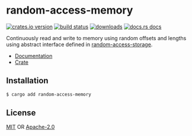 # random-access-memory
[![crates.io version][1]][2] [![build status][3]][4]
[![downloads][5]][6] [![docs.rs docs][7]][8]

Continuously read and write to memory using random offsets and lengths
using abstract interface defined in
[random-access-storage](https://github.com/datrs/random-access-storage).

- [Documentation][8]
- [Crate][2]

## Installation
```sh
$ cargo add random-access-memory
```

## License
[MIT](./LICENSE-MIT) OR [Apache-2.0](./LICENSE-APACHE)

[1]: https://img.shields.io/crates/v/random-access-memory.svg?style=flat-square
[2]: https://crates.io/crates/random-access-memory
[3]: https://github.com/datrs/random-access-memory/actions/workflows/ci.yml/badge.svg
[4]: https://github.com/datrs/random-access-memory/actions[
[5]: https://img.shields.io/crates/d/random-access-memory.svg?style=flat-square
[6]: https://crates.io/crates/random-access-memory
[7]: https://docs.rs/random-access-memory/badge.svg
[8]: https://docs.rs/random-access-memory
